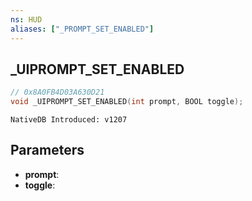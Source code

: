 ```yaml
---
ns: HUD
aliases: ["_PROMPT_SET_ENABLED"]
---
```

## _UIPROMPT_SET_ENABLED

```c
// 0x8A0FB4D03A630D21
void _UIPROMPT_SET_ENABLED(int prompt, BOOL toggle);
```

```
NativeDB Introduced: v1207
```

## Parameters
* **prompt**:
* **toggle**:
